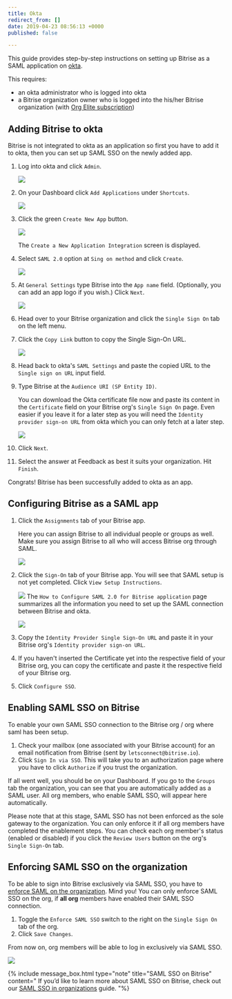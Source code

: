 ```yaml
---
title: Okta
redirect_from: []
date: 2019-04-23 08:56:13 +0000
published: false

---
```

This guide provides step-by-step instructions on setting up Bitrise as a SAML application on [okta](https://www.okta.com/).

This requires:

* an okta administrator who is logged into okta
* a Bitrise organization owner who is logged into the his/her Bitrise organization (with [Org Elite subscription](https://www.bitrise.io/pricing/teams))

## Adding Bitrise to okta

Bitrise is not integrated to okta as an application so first you have to add it to okta, then you can set up SAML SSO on the newly added app.

 1. Log into okta and click `Admin`.

    ![](/img/add-apps-okta.png)
 2. On your Dashboard click `Add Applications` under `Shortcuts`.

    ![](/img/okta-shortcuts.png)
 3. Click the green `Create New App` button.

    ![](/img/okta-create-new-app.png)

    The `Create a New Application Integration` screen is displayed.
 4. Select `SAML 2.0` option at `Sing on method` and click `Create`.

    ![](/img/okta-create-new-app-pop-up.png)
 5. At `General Settings` type Bitrise into the `App name` field. (Optionally, you can add an app logo if you wish.) Click `Next`.

    ![](/img/okta-general-settings.png)
 6. Head over to your Bitrise organization and click the `Single Sign On` tab on the left menu.
 7. Click the `Copy Link` button to copy the Single Sign-On URL.

    ![](/img/okta-bitrise-config.png)
 8. Head back to okta's `SAML Settings` and paste the copied URL to the `Single sign on URL` input field.
 9. Type Bitrise at the `Audience URI (SP Entity ID)`.

    You can download the Okta certificate file now and paste its content in the `Certificate` field on your Bitrise org's `Single Sign On` page. Even easier if you leave it for a later step as you will need the `Identity provider sign-on URL` from okta which you can only fetch at a later step.

    ![](/img/saml-settings-okta.jpg)
10. Click `Next`.
11. Select the answer at Feedback as best it suits your organization. Hit `Finish`.

Congrats! Bitrise has been successfully added to okta as an app.

## Configuring Bitrise as a SAML app

1. Click the `Assignments` tab of your Bitrise app.

   Here you can assign Bitrise to all individual people or groups as well. Make sure you assign Bitrise to all who will access Bitrise org through SAML.

   ![](/img/okta-assign-user.png)
2. Click the `Sign-On` tab of your Bitrise app. You will see that SAML setup is not yet completed. Click `View Setup Instructions`.

   ![](/img/view-setup-instructions.png)
   The `How to Configure SAML 2.0 for Bitrise application` page summarizes all the information you need to set up the SAML connection between Bitrise and okta.

   ![](/img/configure-bitrise-okta.jpg)
3. Copy the `Identity Provider Single Sign-On URL` and paste it in your Bitrise org's `Identity provider sign-on URL`.
4. If you haven't inserted the Certificate yet into the respective field of your Bitrise org, you can copy the certificate and paste it the respective field of your Bitrise org.
5. Click `Configure SSO`.

## Enabling SAML SSO on Bitrise

To enable your own SAML SSO connection to the Bitrise org / org where saml has been setup.

1. Check your mailbox (one associated with your Bitrise account) for an email notification from Bitrise (sent by `letsconnect@bitrise.io`).
2. Click `Sign In via SSO`. This will take you to an authorization page where you have to click `Authorize` if you trust the organization.

If all went well, you should be on your Dashboard. If you go to the `Groups` tab the organization, you can see that you are automatically added as a SAML user. All org members, who enable SAML SSO, will appear here automatically.

Please note that at this stage, SAML SSO has not been enforced as the sole gateway to the organization. You can only enforce it if all org members have completed the enablement steps. You can check each org member's status (enabled or disabled) if you click the `Review Users` button on the org's `Single Sign-On` tab.

## Enforcing SAML SSO on the organization

To be able to sign into Bitrise exclusively via SAML SSO, you have to [enforce SAML on the organization](https://devcenter.bitrise.io/team-management/organizations/saml-sso-in-organizations/#about-saml-sso-enforcement). Mind you! You can only enforce SAML SSO on the org, if **all org** members have enabled their SAML SSO connection.

1. Toggle the `Enforce SAML SSO` switch to the right on the `Single Sign On` tab of the org.
2. Click `Save Changes`.

From now on, org members will be able to log in exclusively via SAML SSO.

![](https://devcenter.bitrise.io/img/enforce-sso.png)

{% include message_box.html type="note" title="SAML SSO on Bitrise" content="
If you’d like to learn more about SAML SSO on Bitrise, check out our [SAML SSO in organizations](https://devcenter.bitrise.io/team-management/organizations/saml-sso-in-organizations/) guide.
"%}